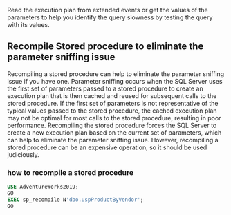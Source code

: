Read the execution plan from extended events or get the values of the parameters to help you identify the query slowness by testing the query with its values.

## Recompile Stored procedure to eliminate the parameter sniffing issue 

Recompiling a stored procedure can help to eliminate the parameter sniffing issue if you have one. Parameter sniffing occurs when the SQL Server uses the first set of parameters passed to a stored procedure to create an execution plan that is then cached and reused for subsequent calls to the stored procedure. If the first set of parameters is not representative of the typical values passed to the stored procedure, the cached execution plan may not be optimal for most calls to the stored procedure, resulting in poor performance. Recompiling the stored procedure forces the SQL Server to create a new execution plan based on the current set of parameters, which can help to eliminate the parameter sniffing issue. However, recompiling a stored procedure can be an expensive operation, so it should be used judiciously.

### how to recompile a stored procedure

```SQL
USE AdventureWorks2019;  
GO  
EXEC sp_recompile N'dbo.uspProductByVendor';   
GO
